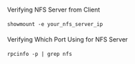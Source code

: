 ####
Verifying NFS Server from Client
####
    showmount -e your_nfs_server_ip
####
Verifying Which Port Using for NFS Server 
####
    rpcinfo -p | grep nfs
####

